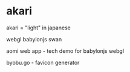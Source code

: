 # akari

akari = "light" in japanese

webgl babylonjs swan

aomi web app - tech demo for babylonjs webgl

byobu.go - favicon generator


